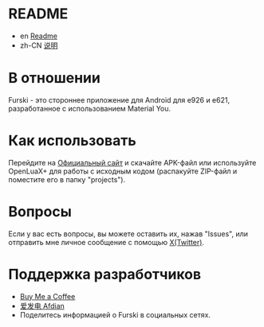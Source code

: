# README
- en [Readme](README.md)
- zh-CN [说明](readme/README.zh_CN.md)

# В отношении
Furski - это стороннее приложение для Android для e926 и e621, разработанное с использованием Material You.

# Как использовать
Перейдите на [Официальный сайт](https://pj.hooskai.top/furski/) и скачайте APK-файл или используйте OpenLuaX+ для работы с исходным кодом (распакуйте ZIP-файл и поместите его в папку "projects").

# Вопросы
Если у вас есть вопросы, вы можете оставить их, нажав "Issues", или отправить мне личное сообщение с помощью [X(Twitter)](https://twitter.com/hhusky0314).

# Поддержка разработчиков
- [Buy Me a Coffee](https://buymeacoffee.com/hooskai)
- [爱发电 Afdian](https://afdian.net/a/hooskai)
- Поделитесь информацией о Furski в социальных сетях.
